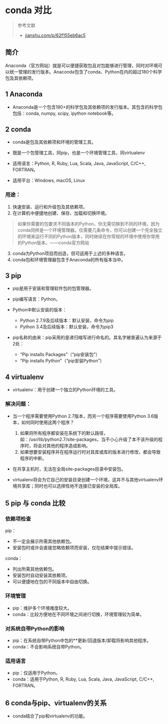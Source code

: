# conda 对比

> 参考文献
> * [jianshu.com/p/62f155eb6ac5](jianshu.com/p/62f155eb6ac5)


## 简介

Anaconda（官方网站）就是可以便捷获取包且对包能够进行管理，同时对环境可以统一管理的发行版本。Anaconda包含了conda、Python在内的超过180个科学包及其依赖项。

## 1 Anaconda
* Anaconda是一个包含180+的科学包及其依赖项的发行版本。其包含的科学包包括：conda, numpy, scipy, ipython notebook等。

## 2 conda

* conda是包及其依赖项和环境的管理工具。
* 既是一个包管理工具，同pip，也是一个环境管理工具，同virtualenv

* 适用语言：Python, R, Ruby, Lua, Scala, Java, JavaScript, C/C++, FORTRAN。

* 适用平台：Windows, macOS, Linux

### 用途：

1. 快速安装、运行和升级包及其依赖项。
2. 在计算机中便捷地创建、保存、加载和切换环境。

> 如果你需要的包要求不同版本的Python，你无需切换到不同的环境，因为conda同样是一个环境管理器。仅需要几条命令，你可以创建一个完全独立的环境来运行不同的Python版本，同时继续在你常规的环境中使用你常用的Python版本。——conda官方网站

3. conda为Python项目而创造，但可适用于上述的多种语言。
4. conda包和环境管理器包含于Anaconda的所有版本当中。

## 3 pip
* pip是用于安装和管理软件包的包管理器。

* pip编写语言：Python。

* Python中默认安装的版本：
    * Python 2.7.9及后续版本：默认安装，命令为pip
    * Python 3.4及后续版本：默认安装，命令为pip3
* pip名称的由来：pip采用的是递归缩写进行命名的。其名字被普遍认为来源于2处：
    * “Pip installs Packages”（“pip安装包”）
    * “Pip installs Python”（“pip安装Python”）
## 4 virtualenv
* virtualenv：用于创建一个独立的Python环境的工具。

### 解决问题：

* 当一个程序需要使用Python 2.7版本，而另一个程序需要使用Python 3.6版本，如何同时使用这两个程序？
  1. 如果将所有程序都安装在系统下的默认路径，如：/usr/lib/python2.7/site-packages，当不小心升级了本不该升级的程序时，将会对其他的程序造成影响。
  2. 如果想要安装程序并在程序运行时对其库或库的版本进行修改，都会导致程序的中断。

* 在共享主机时，无法在全局site-packages目录中安装包。

* virtualenv将会为它自己的安装目录创建一个环境，这并不与其他virtualenv环境共享库；同时也可以选择性地不连接已安装的全局库。

## 5 pip 与 conda 比较
### 依赖项检查
pip：
* 不一定会展示所需其他依赖包。
* 安装包时或许会直接忽略依赖项而安装，仅在结果中提示错误。

conda：
* 列出所需其他依赖包。
* 安装包时自动安装其依赖项。
* 可以便捷地在包的不同版本中自由切换。

### 环境管理
* pip：维护多个环境难度较大。
* conda：比较方便地在不同环境之间进行切换，环境管理较为简单。

### 对系统自带Python的影响
* pip：在系统自带Python中包的**更新/回退版本/卸载将影响其他程序。
* conda：不会影响系统自带Python。

### 适用语言
* pip：仅适用于Python。
* conda：适用于Python, R, Ruby, Lua, Scala, Java, JavaScript, C/C++, FORTRAN。

## 6 conda与pip、virtualenv的关系

* conda结合了pip和virtualenv的功能。
